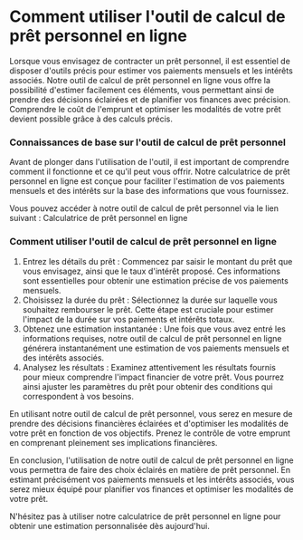 Comment utiliser l'outil de calcul de prêt personnel en ligne
=============================================================

Lorsque vous envisagez de contracter un prêt personnel, il est essentiel de disposer d'outils précis pour estimer vos paiements mensuels et les intérêts associés. Notre outil de calcul de prêt personnel en ligne vous offre la possibilité d'estimer facilement ces éléments, vous permettant ainsi de prendre des décisions éclairées et de planifier vos finances avec précision. Comprendre le coût de l'emprunt et optimiser les modalités de votre prêt devient possible grâce à des calculs précis.

### Connaissances de base sur l'outil de calcul de prêt personnel

Avant de plonger dans l'utilisation de l'outil, il est important de comprendre comment il fonctionne et ce qu'il peut vous offrir. Notre calculatrice de prêt personnel en ligne est conçue pour faciliter l'estimation de vos paiements mensuels et des intérêts sur la base des informations que vous fournissez.

Vous pouvez accéder à notre outil de calcul de prêt personnel via le lien suivant : Calculatrice de prêt personnel en ligne

### Comment utiliser l'outil de calcul de prêt personnel en ligne

1. Entrez les détails du prêt : Commencez par saisir le montant du prêt que vous envisagez, ainsi que le taux d'intérêt proposé. Ces informations sont essentielles pour obtenir une estimation précise de vos paiements mensuels.
2. Choisissez la durée du prêt : Sélectionnez la durée sur laquelle vous souhaitez rembourser le prêt. Cette étape est cruciale pour estimer l'impact de la durée sur vos paiements et intérêts totaux.
3. Obtenez une estimation instantanée : Une fois que vous avez entré les informations requises, notre outil de calcul de prêt personnel en ligne générera instantanément une estimation de vos paiements mensuels et des intérêts associés.
4. Analysez les résultats : Examinez attentivement les résultats fournis pour mieux comprendre l'impact financier de votre prêt. Vous pourrez ainsi ajuster les paramètres du prêt pour obtenir des conditions qui correspondent à vos besoins.

En utilisant notre outil de calcul de prêt personnel, vous serez en mesure de prendre des décisions financières éclairées et d'optimiser les modalités de votre prêt en fonction de vos objectifs. Prenez le contrôle de votre emprunt en comprenant pleinement ses implications financières.

En conclusion, l'utilisation de notre outil de calcul de prêt personnel en ligne vous permettra de faire des choix éclairés en matière de prêt personnel. En estimant précisément vos paiements mensuels et les intérêts associés, vous serez mieux équipé pour planifier vos finances et optimiser les modalités de votre prêt.

N'hésitez pas à utiliser notre calculatrice de prêt personnel en ligne pour obtenir une estimation personnalisée dès aujourd'hui.